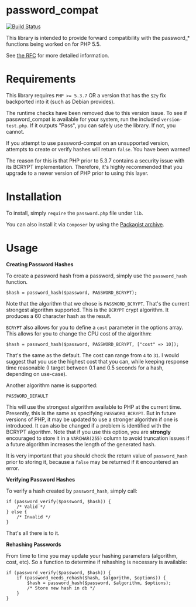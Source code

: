 password_compat
===============

[![Build Status](https://travis-ci.org/ircmaxell/password_compat.png?branch=master)](https://travis-ci.org/ircmaxell/password_compat)

This library is intended to provide forward compatibility with the password_* functions being worked on for PHP 5.5.

See [the RFC](https://wiki.php.net/rfc/password_hash) for more detailed information.


Requirements
============

This library requires `PHP >= 5.3.7` OR a version that has the `$2y` fix backported into it (such as Debian provides).

The runtime checks have been removed due to this version issue. To see if password_compat is available for your system, run the included `version-test.php`. If it outputs "Pass", you can safely use the library. If not, you cannot. 

If you attempt to use password-compat on an unsupported version, attempts to create or verify hashes will return `false`. You have been warned!

The reason for this is that PHP prior to 5.3.7 contains a security issue with its BCRYPT implementation. Therefore, it's highly recommended that you upgrade to a newer version of PHP prior to using this layer.

Installation
============

To install, simply `require` the `password.php` file under `lib`. 

You can also install it via `Composer` by using the [Packagist archive](http://packagist.org/packages/ircmaxell/password-compat).

Usage
=====

**Creating Password Hashes**

To create a password hash from a password, simply use the `password_hash` function.

    $hash = password_hash($password, PASSWORD_BCRYPT);

Note that the algorithm that we chose is `PASSWORD_BCRYPT`. That's the current strongest algorithm supported. This is the `BCRYPT` crypt algorithm. It produces a 60 character hash as the result.

`BCRYPT` also allows for you to define a `cost` parameter in the options array. This allows for you to change the CPU cost of the algorithm:

    $hash = password_hash($password, PASSWORD_BCRYPT, ["cost" => 10]);

That's the same as the default. The cost can range from `4` to `31`. I would suggest that you use the highest cost that you can, while keeping response time reasonable (I target between 0.1 and 0.5 seconds for a hash, depending on use-case).

Another algorithm name is supported:

    PASSWORD_DEFAULT

This will use the strongest algorithm available to PHP at the current time. Presently, this is the same as specifying `PASSWORD_BCRYPT`. But in future versions of PHP, it may be updated to use a stronger algorithm if one is introduced. It can also be changed if a problem is identified with the BCRYPT algorithm. Note that if you use this option, you are **strongly** encouraged to store it in a `VARCHAR(255)` column to avoid truncation issues if a future algorithm increases the length of the generated hash.

It is very important that you should check the return value of `password_hash` prior to storing it, because a `false` may be returned if it encountered an error.

**Verifying Password Hashes**

To verify a hash created by `password_hash`, simply call:

	if (password_verify($password, $hash)) {
		/* Valid */
	} else {
		/* Invalid */
	}

That's all there is to it.

**Rehashing Passwords**

From time to time you may update your hashing parameters (algorithm, cost, etc). So a function to determine if rehashing is necessary is available:

    if (password_verify($password, $hash)) {
		if (password_needs_rehash($hash, $algorithm, $options)) {
			$hash = password_hash($password, $algorithm, $options);
			/* Store new hash in db */
		}
	}
